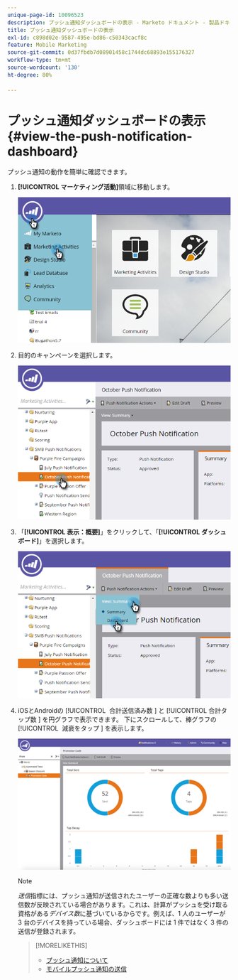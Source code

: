 ```yaml
---
unique-page-id: 10096523
description: プッシュ通知ダッシュボードの表示 - Marketo ドキュメント - 製品ドキュメント
title: プッシュ通知ダッシュボードの表示
exl-id: c898d02e-9587-495e-bd86-c50343cacf8c
feature: Mobile Marketing
source-git-commit: 0d37fbdb7d08901458c1744dc68893e155176327
workflow-type: tm+mt
source-wordcount: '130'
ht-degree: 80%

---
```


# プッシュ通知ダッシュボードの表示 {#view-the-push-notification-dashboard}

プッシュ通知の動作を簡単に確認できます。

1. **[!UICONTROL マーケティング活動]**&#x200B;領域に移動します。

   ![](assets/image2015-12-11-12-3a57-3a48.png)

1. 目的のキャンペーンを選択します。

   ![](assets/image2015-12-11-13-3a1-3a56.png)

1. 「**[!UICONTROL 表示：概要]**」をクリックして、「**[!UICONTROL ダッシュボード]**」を選択します。

   ![](assets/image2015-12-11-13-3a4-3a23.png)

1. iOSとAndroidの [!UICONTROL &#x200B; 合計送信済み数 &#x200B;] と [!UICONTROL &#x200B; 合計タップ数 &#x200B;] を円グラフで表示できます。 下にスクロールして、棒グラフの [!UICONTROL &#x200B; 減衰をタップ &#x200B;] を表示します。

   ![](assets/image2015-12-15-15-3a23-3a47.png)

   >[!NOTE]
   >
   >_送信_&#x200B;指標には、プッシュ通知が送信されたユーザーの正確な数よりも多い送信数が反映されている場合があります。これは、計算がプッシュを受け取る資格がある&#x200B;*デバイス数*&#x200B;に基づいているからです。例えば、1 人のユーザーが 3 台のデバイスを持っている場合、ダッシュボードには 1 件ではなく 3 件の送信が登録されます。

   >[!MORELIKETHIS]
   >
   >* [プッシュ通知について](/help/marketo/product-docs/mobile-marketing/push-notifications/understanding-push-notifications.md)
   >* [モバイルプッシュ通知の送信](/help/marketo/product-docs/mobile-marketing/push-notifications/send-a-mobile-push-notification.md)
